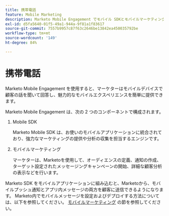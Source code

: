```yaml
---
title: 携帯電話
feature: Mobile Marketing
description: Marketo Mobile Engagement でモバイル SDKとモバイルマーケティングを使用して、プッシュおよびアプリ内メッセージを送信し、オーディエンスをターゲットに設定し、分析をトラッキングする方法について説明します。
exl-id: d5fa5640-01f5-49a1-944a-9f81a1f83617
source-git-commit: 7557b9957c87f63c2646be13842ea450035792be
workflow-type: tm+mt
source-wordcount: '149'
ht-degree: 84%

---
```


# 携帯電話

Marketo Mobile Engagement を使用すると、マーケターはモバイルデバイスで顧客の話を聞いて回答し、魅力的なモバイルエクスペリエンスを簡単に提供できます。

Marketo Mobile Engagement は、次の 2 つのコンポーネントで構成されます。

1. Mobile SDK

   Marketo Mobile SDK は、お使いのモバイルアプリケーションに統合されており、強力なマーケティングの提供や分析の収集を担当するエンジンです。

1. モバイルマーケティング

   マーケターは、Marketoを使用して、オーディエンスの定義、通知の作成、ターゲット設定されたメッセージングキャンペーンの開始、詳細な顧客分析の表示などを行います。

Marketo SDK をモバイルアプリケーションに組み込むと、Marketoから、モバイルプッシュ通知とアプリ内メッセージの両方を顧客に送信できるようになります。 Marketo内でモバイルメッセージを設定およびデプロイする方法については、以下を参照してください。 [モバイルマーケティング](https://experienceleague.adobe.com/ja/docs/marketo/using/product-docs/mobile-marketing/admin/add-a-mobile-app) の節を参照してください。
